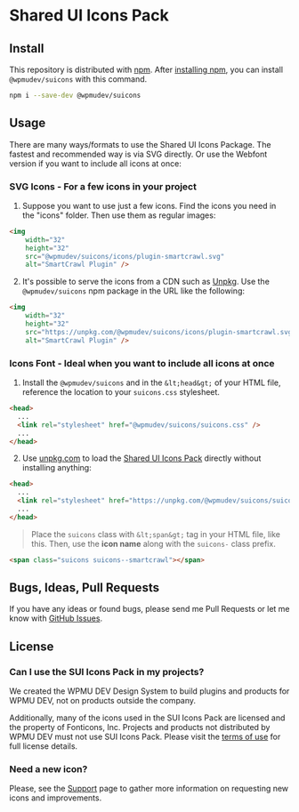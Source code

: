 # Shared UI Icons Pack

## Install

This repository is distributed with [npm](https://www.npmjs.com/). After [installing npm](https://docs.npmjs.com/getting-started/installing-node), you can install `@wpmudev/suicons` with this command.

```bash
npm i --save-dev @wpmudev/suicons
```

## Usage

There are many ways/formats to use the Shared UI Icons Package. The fastest and recommended way is via SVG directly. Or use the Webfont version if you want to include all icons at once:

### SVG Icons - For a few icons in your project

1. Suppose you want to use just a few icons. Find the icons you need in the "icons" folder. Then use them as regular images:

```html
<img
	width="32"
	height="32"
	src="@wpmudev/suicons/icons/plugin-smartcrawl.svg"
	alt="SmartCrawl Plugin" />
```

2. It's possible to serve the icons from a CDN such as [Unpkg](https://unpkg.com/). Use the `@wpmudev/suicons` npm package in the URL like the following:

```html
<img
	width="32"
	height="32"
	src="https://unpkg.com/@wpmudev/suicons/icons/plugin-smartcrawl.svg"
	alt="SmartCrawl Plugin" />
```

### Icons Font - Ideal when you want to include all icons at once

1. Install the `@wpmudev/suicons` and in the `&lt;head&gt;` of your HTML file, reference the location to your `suicons.css` stylesheet.

```html
<head>
  ...
  <link rel="stylesheet" href="@wpmudev/suicons/suicons.css" />
  ...
</head>
```

2. Use [unpkg.com](https://unpkg.com/) to load the [Shared UI Icons Pack](https://www.npmjs.com/package/@wpmudev/suicons) directly without installing anything:

```html
<head>
  ...
  <link rel="stylesheet" href="https://unpkg.com/@wpmudev/suicons/suicons.css" />
  ...
</head>
```

>Place the `suicons` class with `&lt;span&gt;` tag in your HTML file, like this. Then, use the <strong>icon name</strong> along with the `suicons-` class prefix.

```html
<span class="suicons suicons--smartcrawl"></span>
```

## Bugs, Ideas, Pull Requests

If you have any ideas or found bugs, please send me Pull Requests or let me know with [GitHub Issues](https://github.com/wpmudev/suicons/issues).

## License

### Can I use the SUI Icons Pack in my projects?

We created the WPMU DEV Design System to build plugins and products for WPMU DEV, not on products outside the company.

Additionally, many of the icons used in the SUI Icons Pack are licensed and the property of Fonticons, Inc. Projects and products not distributed by WPMU DEV must not use SUI Icons Pack. Please visit the [terms of use](https://wpmudev.github.io/sui-docs/?path=/story/sui-terms--page) for full license details.

### Need a new icon?

Please, see the [Support](https://wpmudev.github.io/sui-docs/?path=/story/sui-support--page) page to gather more information on requesting new icons and improvements.

